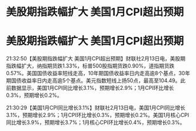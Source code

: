 # 美股期指跌幅扩大 美国1月CPI超出预期

# 美股期指跌幅扩大 美国1月CPI超出预期

21:32:50【美股期指跌幅扩大
美国1月CPI超出预期】财联社2月13日电，美股期指跌幅扩大，纳指期货跌1.33%，标普500股指期货跌0.90%，道指期货跌0.57%。美国国债收益率短线走高，10年期国债收益率日内走高逾8个基点，30年期国债收益率日内走高逾5个基点。美元指数短线上扬50点，最高至104.49。此前数据显示，美国1月CPI同比增长3.1%，预期增长2.9%；1月CPI环比增长0.3%，预期增长0.2%。

21:30:29【美国1月CPI同比增长3.1%】财联社2月13日电，美国1月CPI同比增长3.1%，预期增长2.9%；1月CPI环比增长0.3%，预期增长0.2%。美国1月核心CPI同比增长3.9%，预期增长3.7%；1月核心CPI环比增长0.4%，预期增长0.3%。

